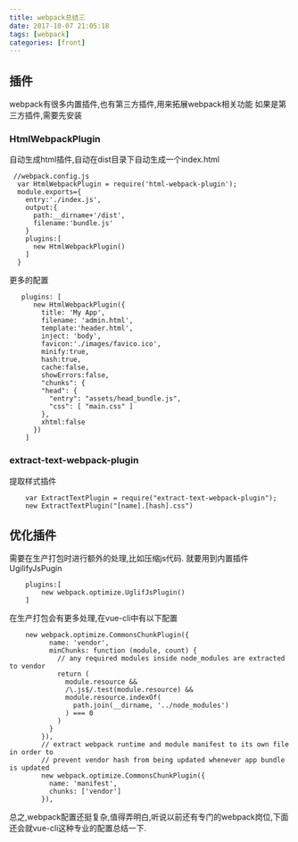 ```yaml
---
title: webpack总结三
date: 2017-10-07 21:05:18
tags: [webpack] 
categories: [front]
---
```


## 插件
webpack有很多内置插件,也有第三方插件,用来拓展webpack相关功能
如果是第三方插件,需要先安装

### HtmlWebpackPlugin
自动生成html插件,自动在dist目录下自动生成一个index.html
<!-- more -->
    
     //webpack.config.js
      var HtmlWebpackPlugin = require('html-webpack-plugin');
      module.exports={
        entry:'./index.js',
        output:{
          path:__dirname+'/dist',
          filename:'bundle.js'
        }
        plugins:[
          new HtmlWebpackPlugin()
        ]
      }
      
更多的配置
      
       plugins: [
          new HtmlWebpackPlugin({
            title: 'My App',
            filename: 'admin.html',
            template:'header.html',
            inject: 'body',
            favicon:'./images/favico.ico',
            minify:true,
            hash:true,
            cache:false,
            showErrors:false,
            "chunks": {
            "head": {
              "entry": "assets/head_bundle.js",
              "css": [ "main.css" ]
            },
            xhtml:false
          })
        ]

### extract-text-webpack-plugin
提取样式插件

        var ExtractTextPlugin = require("extract-text-webpack-plugin");
        new ExtractTextPlugin("[name].[hash].css")
        
                
## 优化插件
需要在生产打包时进行额外的处理,比如压缩js代码.
就要用到内置插件UgilifyJsPugin
    
        plugins:[
            new webpack.optimize.UglifJsPlugin()
        ]
        
在生产打包会有更多处理,在vue-cli中有以下配置
        
        new webpack.optimize.CommonsChunkPlugin({
              name: 'vendor',
              minChunks: function (module, count) {
                // any required modules inside node_modules are extracted to vendor
                return (
                  module.resource &&
                  /\.js$/.test(module.resource) &&
                  module.resource.indexOf(
                    path.join(__dirname, '../node_modules')
                  ) === 0
                )
              }
            }),
            // extract webpack runtime and module manifest to its own file in order to
            // prevent vendor hash from being updated whenever app bundle is updated
            new webpack.optimize.CommonsChunkPlugin({
              name: 'manifest',
              chunks: ['vendor']
            }),
            
            
总之,webpack配置还挺复杂,值得弄明白,听说以前还有专门的webpack岗位,下面还会就vue-cli这种专业的配置总结一下.
           